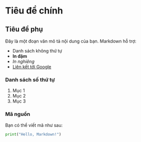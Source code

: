 # Tiêu đề chính


## Tiêu đề phụ

Đây là một đoạn văn mô tả nội dung của bạn. Markdown hỗ trợ:

- Danh sách không thứ tự
- **In đậm**
- *In nghiêng*
- [Liên kết tới Google](https://www.google.com)

### Danh sách số thứ tự

1. Mục 1
2. Mục 2
3. Mục 3

### Mã nguồn

Bạn có thể viết mã như sau:

```python
print("Hello, Markdown!")
